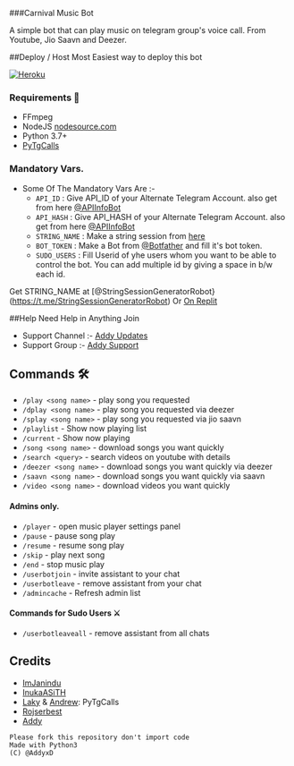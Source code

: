 ###Carnival Music Bot

A simple bot that can play music on telegram group's voice call. From Youtube, Jio Saavn and Deezer.


##Deploy / Host
Most Easiest way to deploy this bot

[![Heroku](https://www.herokucdn.com/deploy/button.svg)](https://heroku.com/deploy?template=https://github.com/AddyxD/MusicBot)

### Requirements 📝

- FFmpeg
- NodeJS [nodesource.com](https://nodesource.com/)
- Python 3.7+
- [PyTgCalls](https://github.com/pytgcalls/pytgcalls)

### Mandatory Vars.

- Some Of The Mandatory Vars Are :-
   - `API_ID` :  Give API_ID of your Alternate Telegram Account. also get from here [@APIInfoBot](https://t.me/APIinfoBot)
   - `API_HASH` :  Give API_HASH of your Alternate Telegram Account. also get from here [@APIInfoBot](https://t.me/APIinfoBot)
   - `STRING_NAME` :  Make a string session from [here](https://replit.com/@ErichDaniken/Generate-Telegram-String-Session)
   - `BOT_TOKEN` :  Make a Bot from [@Botfather](https://t.me/botfather) and fill it's bot token.
   - `SUDO_USERS` :  Fill Userid of yhe users whom you want to be able to control the bot. You can add multiple id by giving a space in b/w each id.


Get STRING_NAME at [@StringSessionGeneratorRobot}(https://t.me/StringSessionGeneratorRobot) Or [On Replit](https://replit.com/@ErichDaniken/Generate-Telegram-String-Session)


##Help 
Need Help in Anything 
Join 
- Support Channel :- [Addy Updates](http://t.me/AddyUpdates)
- Support Group :- [Addy Support](http://t.me/AddySupport)


## Commands 🛠

- `/play <song name>` - play song you requested
- `/dplay <song name>` - play song you requested via deezer
- `/splay <song name>` - play song you requested via jio saavn
- `/playlist` - Show now playing list
- `/current` - Show now playing
- `/song <song name>` - download songs you want quickly
- `/search <query>` - search videos on youtube with details
- `/deezer <song name>` - download songs you want quickly via deezer
- `/saavn <song name>` - download songs you want quickly via saavn
- `/video <song name>` - download videos you want quickly

#### Admins only.
- `/player` - open music player settings panel
- `/pause` - pause song play
- `/resume` - resume song play
- `/skip` - play next song
- `/end` - stop music play
- `/userbotjoin` - invite assistant to your chat
- `/userbotleave` - remove assistant from your chat
- `/admincache` - Refresh admin list

#### Commands for Sudo Users ⚔️
- `/userbotleaveall` - remove assistant from all chats



## Credits
- [ImJanindu](https://github.com/ImJanindu)
- [InukaASiTH](https://github.com/InukaAsith)
- [Laky](https://github.com/Laky-64) & [Andrew](https://github.com/AndrewLaneX): PyTgCalls
- [Rojserbest](http://github.com/rojserbes)
- [Addy](https://t.me/AddyxD)



```
Please fork this repository don't import code
Made with Python3
(C) @AddyxD

```
